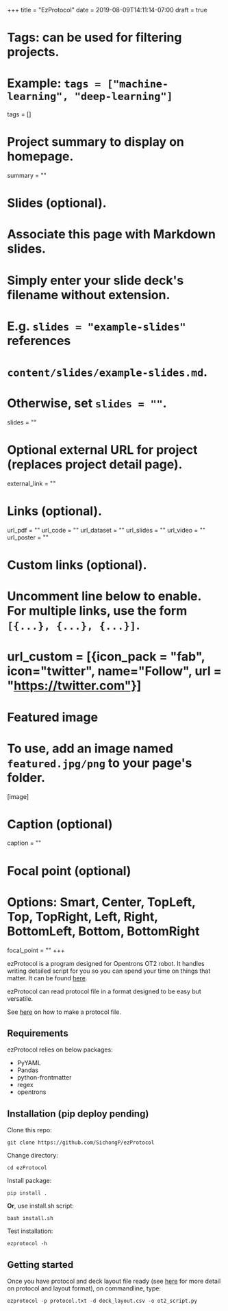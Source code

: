 +++
title = "EzProtocol"
date = 2019-08-09T14:11:14-07:00
draft = true

# Tags: can be used for filtering projects.
# Example: `tags = ["machine-learning", "deep-learning"]`
tags = []

# Project summary to display on homepage.
summary = ""

# Slides (optional).
#   Associate this page with Markdown slides.
#   Simply enter your slide deck's filename without extension.
#   E.g. `slides = "example-slides"` references 
#   `content/slides/example-slides.md`.
#   Otherwise, set `slides = ""`.
slides = ""

# Optional external URL for project (replaces project detail page).
external_link = ""

# Links (optional).
url_pdf = ""
url_code = ""
url_dataset = ""
url_slides = ""
url_video = ""
url_poster = ""

# Custom links (optional).
#   Uncomment line below to enable. For multiple links, use the form `[{...}, {...}, {...}]`.
# url_custom = [{icon_pack = "fab", icon="twitter", name="Follow", url = "https://twitter.com"}]

# Featured image
# To use, add an image named `featured.jpg/png` to your page's folder. 
[image]
  # Caption (optional)
  caption = ""

  # Focal point (optional)
  # Options: Smart, Center, TopLeft, Top, TopRight, Left, Right, BottomLeft, Bottom, BottomRight
  focal_point = ""
+++

ezProtocol is a program designed for Opentrons OT2 robot. It handles writing detailed script for you so you can spend your time on things that matter. It can be found [here](https://github.com/SichongP/ezProtocol). 

ezProtocol can read protocol file in a format designed to be easy but versatile. 

See [here](https://github.com/ucdavis/VGL_OT-2/blob/protocolWriter/dev/protocolWriter/How_to_write_a_protocol.md) on how to make a protocol file.

## Requirements 
ezProtocol relies on below packages:
- PyYAML
- Pandas
- python-frontmatter
- regex
- opentrons

## Installation (pip deploy pending)
Clone this repo:
```
git clone https://github.com/SichongP/ezProtocol
```

Change directory:
```
cd ezProtocol
```
Install package:
```
pip install .
```
**Or**, use install.sh script:
```
bash install.sh
```
Test installation:
```
ezprotocol -h
```

## Getting started 
Once you have protocol and deck layout file ready (see [here](https://github.com/ucdavis/VGL_OT-2/blob/protocolWriter/dev/protocolWriter/How_to_write_a_protocol.md) for more detail on protocol and layout format), on commandline, type:
```
ezprotocol -p protocol.txt -d deck_layout.csv -o ot2_script.py
```

